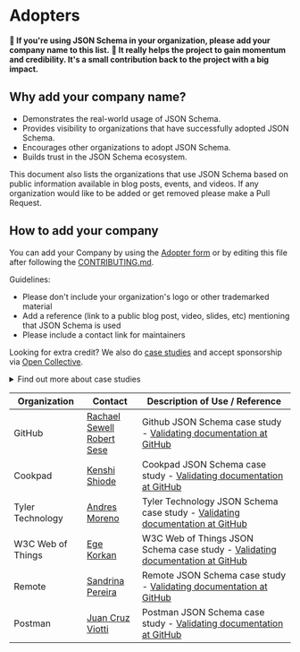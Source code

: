 # Adopters

**📢 If you're using JSON Schema in your organization, please add your company name to this list.**
**🙏 It really helps the project to gain momentum and credibility. It's a small contribution back to the project with a big impact.**

## Why add your company name?

- Demonstrates the real-world usage of JSON Schema.
- Provides visibility to organizations that have successfully adopted JSON Schema.
- Encourages other organizations to adopt JSON Schema.
- Builds trust in the JSON Schema ecosystem.

This document also lists the organizations that use JSON Schema based on public information available in blog posts, events, and videos. If any organization would like to be added or get removed please make a Pull Request.

## How to add your company

You can add your Company by using the [Adopter form](https://forms.gle/vyFskw1RshJ55LY46) or by editing this file after following the [CONTRIBUTING.md](./CONTRIBUTING.md).

Guidelines:
- Please don't include your organization's logo or other trademarked material
- Add a reference (link to a public blog post, video, slides, etc) mentioning that JSON Schema is used
- Please include a contact link for maintainers

Looking for extra credit? We also do [case studies](https://github.com/orgs/json-schema-org/projects/8/views/2) and accept sponsorship via [Open Collective](https://opencollective.com/json-schema).
<details>
<summary>Find out more about case studies</summary>
If your company would like to share more about what you're doing in public, there's a good chance we'd love to collaborate on a case study.

Please reach out to us via [our Slack](https://json-schema.org/slack) or creating a new Issue in this repo.

From exerience, these case studies can take some time to develop, write, get approved, and published. It's best if you can find out for sure if you can publish a case study with us as early as possible. If you're at a big organization, you'll likely have to get approval from people who have no idea what you're talking about. Here's some context you can share with them.

JSON Schema is an [OpenJS Foundation](https://openjsf.org/about) Project, under [The Linux Foundation](https://www.linuxfoundation.org/). Both the OpenJS Foundation and The Linux Foundation are registered non-profit organizations (501(c)(6)).

By supporting JSON Schema with a case study, you are documenting its success and your smarts in picking it as a solution. JSON Schema case studies help justify the ongoing financial support required to mature, develop, and support the JSON Schema ecosystem. Case studies also demonstrate the strength of the JSON Schema ecosystem in production today. The next case study could be you.
</details>

| Organization | Contact | Description of Use / Reference |
| --- | --- | --- |
| GitHub | [Rachael Sewell](https://github.com/rachmari)<br/>[Robert Sese](https://github.com/rsese) | Github JSON Schema case study - [Validating documentation at GitHub](https://json-schema.org/blog/posts/github-case-study) |
| Cookpad | [Kenshi Shiode](https://github.com/solt9029) | Cookpad JSON Schema case study - [Validating documentation at GitHub](https://github.com/json-schema-org/blog/blob/main/pages/posts/cookpad-case-study-en.md) |
| Tyler Technology | [Andres Moreno](https://github.com/andmoredev) | Tyler Technology JSON Schema case study - [Validating documentation at GitHub](https://github.com/json-schema-org/blog/blob/main/pages/posts/tyler-technologies-case-study.md) |
| W3C Web of Things | [Ege Korkan](https://github.com/egekorkan) | W3C Web of Things JSON Schema case study - [Validating documentation at GitHub](https://github.com/json-schema-org/blog/blob/main/pages/posts/w3c-wot-case-study.md) |
| Remote | [Sandrina Pereira](https://github.com/sandrina-p) | Remote JSON Schema case study - [Validating documentation at GitHub](https://github.com/json-schema-org/blog/blob/main/pages/posts/remote-case-study.md) |
| Postman | [Juan Cruz Viotti](https://github.com/jviotti) | Postman JSON Schema case study - [Validating documentation at GitHub](https://github.com/json-schema-org/blog/blob/main/pages/posts/postman-case-study.md) |

